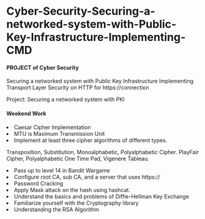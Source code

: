 # Cyber-Security-Securing-a-networked-system-with-Public-Key-Infrastructure-Implementing-CMD

<h4> PROJECT of Cyber Security </h4>
<p>Securing a networked system with Public Key Infrastructure 
Implementing Transport Layer Security on HTTP for https://connection</p>
<p>Project: Securing a networked system with PKI</p>

<h4> Weekend Work </h4>
<li> Caesar Cipher Implementation
<li> MTU is Maximum Transmission Unit
<li> Implement at least three cipher algorithms of different types.

Transposition, Substitution, Monoalphabetic, Polyalphabetic Cipher.
PlayFair Cipher, Polyalphabetic
One Time Pad, Vigenere Tableau.

<li> Pass up to level 14 in Bandit Wargame 
<li> Configure root CA, sub CA, and a server that uses https://
<li> Password Cracking
<li> Apply Mask attack on the hash using hashcat.
<li> Understand the basics and problems of Diffie-Hellman Key Exchange
<li> Familiarize yourself with the Cryptography library
<li> Understanding the RSA Algorithm